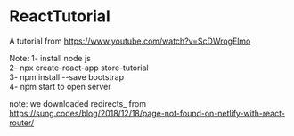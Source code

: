 # ReactTutorial
A tutorial from https://www.youtube.com/watch?v=ScDWrogElmo

Note: 
1- install node js <br>
2- npx create-react-app store-tutorial <br>
3- npm install --save bootstrap <br>
4- npm start to open server <br>

note: we downloaded redirects_ from https://sung.codes/blog/2018/12/18/page-not-found-on-netlify-with-react-router/ <br>